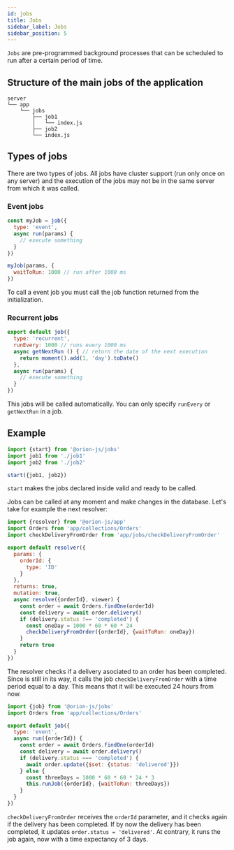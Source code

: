 ```yaml
---
id: jobs
title: Jobs
sidebar_label: Jobs
sidebar_position: 5
---
```


`Jobs` are pre-programmed background processes that can be scheduled to run after a certain period of time.

## Structure of the main jobs of the application

```
server
└── app
    └── jobs
        ├── job1
        │   └── index.js
        ├── job2
        └── index.js
```

## Types of jobs

There are two types of jobs. All jobs have cluster support (run only once on any server) and the execution of the jobs may not be in the same server from which it was called.

### Event jobs

```js
const myJob = job({
  type: 'event',
  async run(params) {
    // execute something
  }
})

myJob(params, {
  waitToRun: 1000 // run after 1000 ms
})
```

To call a event job you must call the job function returned from the initialization.

### Recurrent jobs

```js
export default job({
  type: 'recurrent',
  runEvery: 1000 // runs every 1000 ms
  async getNextRun () { // return the date of the next execution
    return moment().add(1, 'day').toDate()
  },
  async run(params) {
    // execute something
  }
})
```

This jobs will be called automatically. You can only specify `runEvery` or `getNextRun` in a job.

## Example

```js
import {start} from '@orion-js/jobs'
import job1 from './job1'
import job2 from './job2'

start({job1, job2})
```

`start` makes the jobs declared inside valid and ready to be called.

Jobs can be called at any moment and make changes in the database. Let's take for example the next resolver:

```js
import {resolver} from '@orion-js/app'
import Orders from 'app/collections/Orders'
import checkDeliveryFromOrder from 'app/jobs/checkDeliveryFromOrder'

export default resolver({
  params: {
    orderId: {
      type: 'ID'
    }
  },
  returns: true,
  mutation: true,
  async resolve({orderId}, viewer) {
    const order = await Orders.findOne(orderId)
    const delivery = await order.delivery()
    if (delivery.status !== 'completed') {
      const oneDay = 1000 * 60 * 60 * 24
      checkDeliveryFromOrder({orderId}, {waitToRun: oneDay})
    }
    return true
  }
})
```

The resolver checks if a delivery asociated to an order has been completed. Since is still in its way, it calls the job `checkDeliveryFromOrder` with a time period equal to a day. This means that it will be executed 24 hours from now.

```js
import {job} from '@orion-js/jobs'
import Orders from 'app/collections/Orders'

export default job({
  type: 'event',
  async run({orderId}) {
    const order = await Orders.findOne(orderId)
    const delivery = await order.delivery()
    if (delivery.status === 'completed') {
      await order.update({$set: {status: 'delivered'}})
    } else {
      const threeDays = 1000 * 60 * 60 * 24 * 3
      this.runJob({orderId}, {waitToRun: threeDays})
    }
  }
})
```

`checkDeliveryFromOrder` receives the `orderId` parameter, and it checks again if the delivery has been completed. If by now the delivery has been completed, it updates `order.status = 'delivered'`. At contrary, it runs the job again, now with a time expectancy of 3 days.
